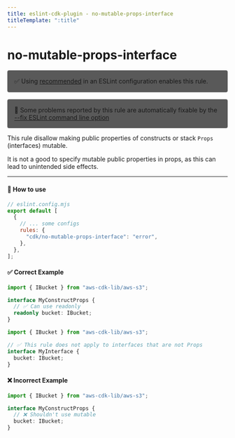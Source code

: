 ```yaml
---
title: eslint-cdk-plugin - no-mutable-props-interface
titleTemplate: ":title"
---
```


# no-mutable-props-interface

<div style="margin-top: 16px; background-color: #595959; padding: 16px; border-radius: 4px;">
  ✅ Using
  <a href="/rules/#recommended-rules">recommended</a>
  in an ESLint configuration enables this rule.
</div>
<div style="margin-top: 16px; background-color: #595959; padding: 16px; border-radius: 4px;">
  🔧 Some problems reported by this rule are automatically fixable by the
  <a href="https://eslint.org/docs/latest/use/command-line-interface#--fix">
    --fix ESLint command line option
  </a>
</div>

This rule disallow making public properties of constructs or stack `Props` (interfaces) mutable.

It is not a good to specify mutable public properties in props, as this can lead to unintended side effects.

---

#### 🔧 How to use

```js
// eslint.config.mjs
export default [
  {
    // ... some configs
    rules: {
      "cdk/no-mutable-props-interface": "error",
    },
  },
];
```

#### ✅ Correct Example

```ts
import { IBucket } from "aws-cdk-lib/aws-s3";

interface MyConstructProps {
  // ✅ Can use readonly
  readonly bucket: IBucket;
}
```

```ts
import { IBucket } from "aws-cdk-lib/aws-s3";

// ✅ This rule does not apply to interfaces that are not Props
interface MyInterface {
  bucket: IBucket;
}
```

#### ❌ Incorrect Example

```ts
import { IBucket } from "aws-cdk-lib/aws-s3";

interface MyConstructProps {
  // ❌ Shouldn't use mutable
  bucket: IBucket;
}
```
